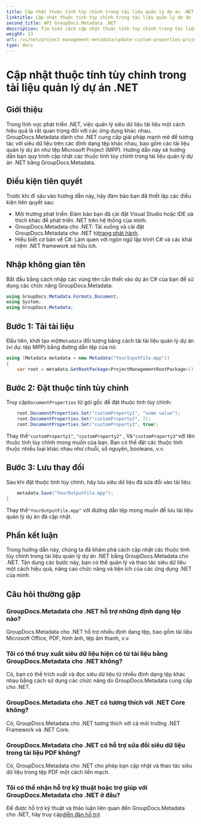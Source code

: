 ```yaml
---
title: Cập nhật thuộc tính tùy chỉnh trong tài liệu quản lý dự án .NET
linktitle: Cập nhật thuộc tính tùy chỉnh trong tài liệu quản lý dự án .NET
second_title: API GroupDocs.Metadata .NET
description: Tìm hiểu cách cập nhật thuộc tính tùy chỉnh trong tài liệu quản lý dự án .NET bằng GroupDocs.Metadata cho .NET. Tăng cường quản lý siêu dữ liệu trong ứng dụng của bạn.
weight: 13
url: /vi/net/project-management-metadata/update-custom-properties-project-management-documents/
type: docs
---
```

# Cập nhật thuộc tính tùy chỉnh trong tài liệu quản lý dự án .NET

## Giới thiệu
Trong lĩnh vực phát triển .NET, việc quản lý siêu dữ liệu tài liệu một cách hiệu quả là rất quan trọng đối với các ứng dụng khác nhau. GroupDocs.Metadata dành cho .NET cung cấp giải pháp mạnh mẽ để tương tác với siêu dữ liệu trên các định dạng tệp khác nhau, bao gồm các tài liệu quản lý dự án như tệp Microsoft Project (MPP). Hướng dẫn này sẽ hướng dẫn bạn quy trình cập nhật các thuộc tính tùy chỉnh trong tài liệu quản lý dự án .NET bằng GroupDocs.Metadata.
## Điều kiện tiên quyết
Trước khi đi sâu vào hướng dẫn này, hãy đảm bảo bạn đã thiết lập các điều kiện tiên quyết sau:
- Môi trường phát triển: Đảm bảo bạn đã cài đặt Visual Studio hoặc IDE ưa thích khác để phát triển .NET trên hệ thống của mình.
-  GroupDocs.Metadata cho .NET: Tải xuống và cài đặt GroupDocs.Metadata cho .NET từ[trang phát hành](https://releases.groupdocs.com/metadata/net/).
- Hiểu biết cơ bản về C#: Làm quen với ngôn ngữ lập trình C# và các khái niệm .NET framework sẽ hữu ích.

## Nhập không gian tên
Bắt đầu bằng cách nhập các vùng tên cần thiết vào dự án C# của bạn để sử dụng các chức năng GroupDocs.Metadata:
```csharp
using GroupDocs.Metadata.Formats.Document;
using System;
using GroupDocs.Metadata;
```
## Bước 1: Tải tài liệu
 Đầu tiên, khởi tạo một`Metadata` đối tượng bằng cách tải tài liệu quản lý dự án (ví dụ: tệp MPP) bằng đường dẫn tệp của nó:
```csharp
using (Metadata metadata = new Metadata("YourInputFile.mpp"))
{
    var root = metadata.GetRootPackage<ProjectManagementRootPackage>();
```
## Bước 2: Đặt thuộc tính tùy chỉnh
 Truy cập`DocumentProperties` từ gói gốc để đặt thuộc tính tùy chỉnh:
```csharp
    root.DocumentProperties.Set("customProperty1", "some value");
    root.DocumentProperties.Set("customProperty2", 7);
    root.DocumentProperties.Set("customProperty3", true);
```
 Thay thế`"customProperty1"`, `"customProperty2"` , Và`"customProperty3"`với tên thuộc tính tùy chỉnh mong muốn của bạn. Bạn có thể đặt các thuộc tính thuộc nhiều loại khác nhau như chuỗi, số nguyên, booleans, v.v.
## Bước 3: Lưu thay đổi
Sau khi đặt thuộc tính tùy chỉnh, hãy lưu siêu dữ liệu đã sửa đổi vào tài liệu:
```csharp
    metadata.Save("YourOutputFile.mpp");
}
```
 Thay thế`"YourOutputFile.mpp"` với đường dẫn tệp mong muốn để lưu tài liệu quản lý dự án đã cập nhật.

## Phần kết luận
Trong hướng dẫn này, chúng ta đã khám phá cách cập nhật các thuộc tính tùy chỉnh trong tài liệu quản lý dự án .NET bằng GroupDocs.Metadata cho .NET. Tận dụng các bước này, bạn có thể quản lý và thao tác siêu dữ liệu một cách hiệu quả, nâng cao chức năng và tiện ích của các ứng dụng .NET của mình.

## Câu hỏi thường gặp
### GroupDocs.Metadata cho .NET hỗ trợ những định dạng tệp nào?
GroupDocs.Metadata cho .NET hỗ trợ nhiều định dạng tệp, bao gồm tài liệu Microsoft Office, PDF, hình ảnh, tệp âm thanh, v.v.
### Tôi có thể truy xuất siêu dữ liệu hiện có từ tài liệu bằng GroupDocs.Metadata cho .NET không?
Có, bạn có thể trích xuất và đọc siêu dữ liệu từ nhiều định dạng tệp khác nhau bằng cách sử dụng các chức năng do GroupDocs.Metadata cung cấp cho .NET.
### GroupDocs.Metadata cho .NET có tương thích với .NET Core không?
Có, GroupDocs.Metadata cho .NET tương thích với cả môi trường .NET Framework và .NET Core.
### GroupDocs.Metadata cho .NET có hỗ trợ sửa đổi siêu dữ liệu trong tài liệu PDF không?
Có, GroupDocs.Metadata cho .NET cho phép bạn cập nhật và thao tác siêu dữ liệu trong tệp PDF một cách liền mạch.
### Tôi có thể nhận hỗ trợ kỹ thuật hoặc trợ giúp với GroupDocs.Metadata cho .NET ở đâu?
 Để được hỗ trợ kỹ thuật và thảo luận liên quan đến GroupDocs.Metadata cho .NET, hãy truy cập[diễn đàn hỗ trợ](https://forum.groupdocs.com/c/metadata/14).